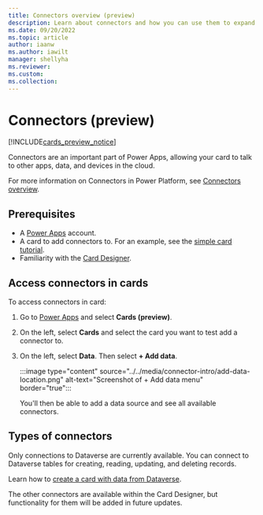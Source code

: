 ```yaml
---
title: Connectors overview (preview)
description: Learn about connectors and how you can use them to expand the capabilities of your cards.
ms.date: 09/20/2022
ms.topic: article
author: iaanw
ms.author: iawilt
manager: shellyha
ms.reviewer: 
ms.custom: 
ms.collection: 
---
```


# Connectors (preview)

[!INCLUDE[cards_preview_notice](../../includes/preview-include.md)]

Connectors are an important part of Power Apps, allowing your card to talk to other apps, data, and devices in the cloud.

For more information on Connectors in Power Platform, see [Connectors overview](/connectors/connectors).

## Prerequisites

- A [Power Apps](https://powerapps.microsoft.com/) account.
- A card to add connectors to. For an example, see the [simple card tutorial](../../tutorials/hello-world-card.md).
- Familiarity with the [Card Designer](../../make-a-card/designer-overview.md).

## Access connectors in cards

To access connectors in card:

1. Go to [Power Apps](https://make.test.powerapps.com/) and select **Cards (preview)**.
1. On the left, select **Cards** and select the card you want to test add a connector to.
1. On the left, select **Data**. Then select **+ Add data**.

    :::image type="content" source="../../media/connector-intro/add-data-location.png" alt-text="Screenshot of + Add data menu" border="true":::

    You'll then be able to add a data source and see all available connectors.

## Types of connectors

Only connections to Dataverse are currently available. You can connect to Dataverse tables for creating, reading, updating, and deleting records.

Learn how to [create a card with data from Dataverse](../../tutorials/dataverse-card.md).

The other connectors are available within the Card Designer, but functionality for them will be added in future updates.

